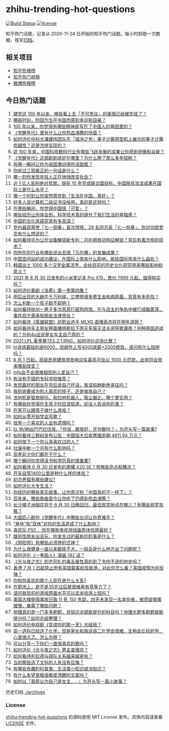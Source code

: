 # zhihu-trending-hot-questions

[![Build Status](https://github.com/justjavac/zhihu-trending-hot-questions/workflows/ci/badge.svg?branch=master)](https://github.com/justjavac/zhihu-trending-hot-questions/actions)
[![license](https://img.shields.io/github/license/justjavac/zhihu-trending-hot-questions)](https://github.com/justjavac/zhihu-trending-hot-questions/blob/master/LICENSE)

知乎热门话题，记录从 2020-11-24 日开始的知乎热门话题。每小时抓取一次数据，按天[归档](./archives)。

## 相关项目

- [知乎热搜榜](https://github.com/justjavac/zhihu-trending-top-search)
- [知乎热门视频](https://github.com/justjavac/zhihu-trending-hot-video)
- [微博热搜榜](https://github.com/justjavac/weibo-trending-hot-search)

## 今日热门话题

<!-- BEGIN -->
<!-- 最后更新时间 Thu Jul 01 2021 07:01:50 GMT+0800 (China Standard Time) -->

1. [建党这 100 年以来，哪些看上去「不可思议」的事情已经被完成了？](https://www.zhihu.com/question/468798487)
2. [哪些时刻，你因为生在中国而感到幸运和自豪？](https://www.zhihu.com/question/460117828)
3. [100 年以来，你觉得有哪些精神是写在了中国人的基因里的？](https://www.zhihu.com/question/468804235)
4. [《觉醒年代》里有什么让你热血沸腾的场面？](https://www.zhihu.com/question/463613258)
5. [如何评价中科大潘建伟团队在「祖冲之号」量子计算原型机上展示的量子计算优越性？这是怎样实现的？](https://www.zhihu.com/question/468741820)
6. [这 100
   年来，中国科技数码行业有哪些飞跃发展的成果让你感到骄傲和自豪？](https://www.zhihu.com/question/468832684)
7. [《觉醒年代》这部剧到底好在哪里？为什么圈了那么多年轻粉？](https://www.zhihu.com/question/459410613)
8. [有哪一瞬间让你为祖国激动得热泪盈眶？](https://www.zhihu.com/question/276636947)
9. [你听过三观极正的一句话是什么？](https://www.zhihu.com/question/316797926)
10. [哪一刻你发现年轻人正在悄悄改变社会？](https://www.zhihu.com/question/447184915)
11. [近 1 亿人告别绝对贫困，提前 10
    年完成联合国目标，中国脱贫攻坚成果在国际上是什么水平？](https://www.zhihu.com/question/446264543)
12. [哪一个时刻让你突然感觉到「生活在中国，真好」？](https://www.zhihu.com/question/446990478)
13. [好多人说计算机二级证书没啥用，真的是这样吗？](https://www.zhihu.com/question/432050455)
14. [在哪些瞬间，你觉得中国很「可爱」？](https://www.zhihu.com/question/455857255)
15. [哪些经历让你体会到，科学技术真的提升了我们生活的幸福感？](https://www.zhihu.com/question/459895565)
16. [中国的文化底蕴究竟有多高深？](https://www.zhihu.com/question/277040928)
17. [党内最高荣誉「七一勋章」首次颁授，29
    名同志获「七一勋章」，你对功勋党员有什么想说的？](https://www.zhihu.com/question/468683456)
18. [如何看待华为公开设备解锁新专利：可利用唇动特征解锁？背后有着怎样的技术？](https://www.zhihu.com/question/468759652)
19. [你所在的行业有哪些说出去很「凡尔赛」的发展成果？](https://www.zhihu.com/question/447184680)
20. [中国空间站的成功建设，在国际上带来什么影响，能给国际带来什么益处？](https://www.zhihu.com/question/465703732)
21. [韩国出土 1000
    多个汉字金属活字，会给目前的历史文化研究带来哪些影响和意义？](https://www.zhihu.com/question/468965792)
22. [2021 年 6 月 30 日发布的小米笔记本 Pro X15，售价 7999
    元起，值得购买吗？](https://www.zhihu.com/question/469004337)
23. [如何评价美剧《洛基》第一季第四集？](https://www.zhihu.com/question/468004011)
24. [雨后出现的大蜗牛千万别碰，它携带很多寄生虫和病原菌，究竟有多危险？](https://www.zhihu.com/question/468733508)
25. [怎么判断一个孩子聪不聪明？](https://www.zhihu.com/question/460441961)
26. [如何看待徐州一男子多次恶意打砸狗肉馆，在与店主的争执中被打成脑震荡，事件双方需承担那些法律责任？](https://www.zhihu.com/question/467649024)
27. [如何看待《英雄联盟》前职业选手 MLXG 直播表态将在明年退网？](https://www.zhihu.com/question/466700437)
28. [如何看待车主朋友圈直播特斯拉下雨天车窗无法关闭导致漏雨？何种原因造成的？为何4s店说是女车主自己弄的？](https://www.zhihu.com/question/468832311)
29. [2021 LPL 夏季赛TES 2:1
    RNG，如何评价这场比赛？](https://www.zhihu.com/question/469157245)
30. [hr说底薪给的是6000，但邮件上写4000底薪+2000绩效，请问有什么陷阱吗？](https://www.zhihu.com/question/279752230)
31. [8 月 1 日起，高层民用建筑停放电动车最高可处以 1000
    元罚款，此举将会带来哪些改变？](https://www.zhihu.com/question/469014496)
32. [infp会不会很难相信别人爱自己？](https://www.zhihu.com/question/468342285)
33. [有没有不错的专科学校推荐？](https://www.zhihu.com/question/286133002)
34. [发现最好的朋友在背后说自己坏话，我该和她断绝来往吗？](https://www.zhihu.com/question/463316530)
35. [我到底要成为别人喜欢的样子，还是做我自己？](https://www.zhihu.com/question/460688669)
36. [洗地机是智商税吗，和扫地机器人，吸尘器比，哪个更实用？](https://www.zhihu.com/question/418512921)
37. [有哪些你觉得在生孩子时应该知道，却没人告诉你的事？](https://www.zhihu.com/question/296368004)
38. [在家可以跟孩子做什么游戏？](https://www.zhihu.com/question/391201046)
39. [如何从零开始学会写歌？](https://www.zhihu.com/question/20437561)
40. [放弃一个喜欢的人会有遗憾吗？](https://www.zhihu.com/question/467518860)
41. [以
    他/她凶巴巴拦住我，「你说…跟我好，还作数吗？」为开头写一篇故事?](https://www.zhihu.com/question/468253321)
42. [如何看待三颗树发布公告：中国恒大应收票据逾期 4911.94
    万元？](https://www.zhihu.com/question/468886248)
43. [如何放下一个你认真喜欢过的人？](https://www.zhihu.com/question/466673263)
44. [社保中断一个月有什么影响吗？](https://www.zhihu.com/question/304891093)
45. [高考前夕你们都在干什么？](https://www.zhihu.com/question/463928370)
46. [哪个瞬间你觉得读书和学历真的很重要?](https://www.zhihu.com/question/466797792)
47. [如何看待 6 月 30 日发布的荣耀 X20
    SE？有哪些亮点和槽点？](https://www.zhihu.com/question/468990859)
48. [开车自驾1400公里是种什么样的体验？](https://www.zhihu.com/question/465961379)
49. [初次养猫有哪些建议?](https://www.zhihu.com/question/466558437)
50. [如何评价大专生活？](https://www.zhihu.com/question/295193493)
51. [你经历的哪些真实故事，让你意识到「中国真的不一样了」？](https://www.zhihu.com/question/429896850)
52. [百年来，哪些歌曲至今让你听了仍感到热血沸腾？](https://www.zhihu.com/question/455864364)
53. [长沙橘子洲烟花将于 6 月 30
    日晚回归，最佳观赏地点在哪儿？有哪些观赏攻略？](https://www.zhihu.com/question/468494209)
54. [大国匠心剧作《觉醒年代》中哪些台词让你意难平？](https://www.zhihu.com/question/461299889)
55. [“单休”和“双休”对你的生活造成了什么影响？](https://www.zhihu.com/question/464274735)
56. [喜欢玩 PS5 ，现在哪款电视游戏画质体验感最好？](https://www.zhihu.com/question/468443671)
57. [跟异性朋友出去玩，你发生过的最尴尬的事是什么？](https://www.zhihu.com/question/281832872)
58. [《阴阳师》有哪些必须养的式神？](https://www.zhihu.com/question/311961456)
59. [为什么我健身一直以来都练不大，一般会是什么地方出了问题呢？](https://www.zhihu.com/question/461175616)
60. [如何评价《一拳超人》漫画 192 话？](https://www.zhihu.com/question/468006367)
61. [《光与夜之恋》的齐司礼的毒舌属性真的到了令你不适的地步吗？](https://www.zhihu.com/question/468522825)
62. [香港 7 月 1
    日起禁止所有英国载客航班抵港，对此你怎么看？英国疫情为何反弹？](https://www.zhihu.com/question/468775842)
63. [你和你喜欢的那个人现在是什么关系?](https://www.zhihu.com/question/467896413)
64. [在职场上，是不是35岁过后就很难再有竞争力了？](https://www.zhihu.com/question/468346955)
65. [请问我目前的游戏原画水平可以去米哈游上班吗？](https://www.zhihu.com/question/441867303)
66. [美国大楼倒塌事故已致 11 死 150
    失踪，四天未发现一名幸存者，被质疑救援缓慢，暴露了哪些问题？](https://www.zhihu.com/question/468831412)
67. [地理真的是一门多多刷题，背知识点就能提升的科目吗？地理大题多刷题就能提分吗？如何总结整理？](https://www.zhihu.com/question/458351725)
68. [如何评价电视剧《变成你的那一天》大结局？](https://www.zhihu.com/question/468042255)
69. [高一选科已经选了化学，但是家长和我说高二化学会很难，生物会比较好学，心里很忐忑，怎么办呀？](https://www.zhihu.com/question/416822698)
70. [可以分享一下你们一直很喜欢的歌吗？](https://www.zhihu.com/question/466865043)
71. [如何评价《光与夜之恋》男主查理苏？](https://www.zhihu.com/question/466812225)
72. [如何看待利拉德与球队关系越来越紧张？](https://www.zhihu.com/question/468425818)
73. [当初那些选了文科的人有没有后悔？](https://www.zhihu.com/question/462661816)
74. [有哪些有趣的科普类、生活类小知识或冷知识？](https://www.zhihu.com/question/41128601)
75. [有什么失望至极或极度清醒的文案吗？](https://www.zhihu.com/question/465666518)
76. [如何以「我原以为自己是女主……」为开头写一篇小故事？](https://www.zhihu.com/question/465978427)

<!-- END -->

历史归档 [./archives](./archives)

### License

[zhihu-trending-hot-questions](https://github.com/justjavac/zhihu-trending-hot-questions)
的源码使用 MIT License 发布。具体内容请查看 [LICENSE](./LICENSE) 文件。
